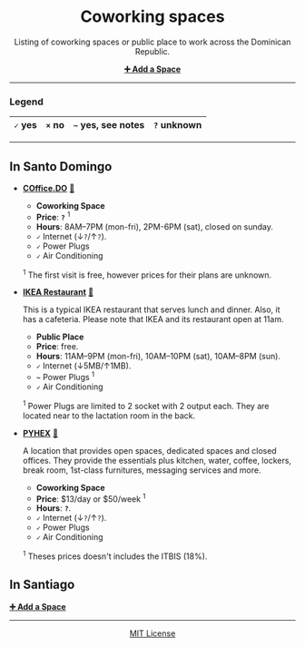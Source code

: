 <div align=center>

# Coworking spaces

Listing of coworking spaces or public place to work across the Dominican Republic.

**[:heavy_plus_sign: Add a Space](https://github.com/developersdo/coworking/issues/new)**

</div>

---

### Legend

 | `✓` yes | `×` no | `~` yes, see notes | `?` unknown |
 | ------- | ------ | ------------------ | ----------- |
 
---

## In Santo Domingo

  - **[COffice.DO](http://www.coffice.do/)** [:round_pushpin:](https://goo.gl/maps/RboVPHnfTiD2)
  
    - **Coworking Space**
    - **Price**: **`?`** <sup>1</sup>
    - **Hours**: 8AM–7PM (mon-fri), 2PM-6PM (sat), closed on sunday.
    - **`✓`** Internet (↓`?`/↑`?`).
    - **`✓`** Power Plugs
    - **`✓`** Air Conditioning
    
    <sup>1</sup> The first visit is free, however prices for their plans are unknown.

  - **[IKEA Restaurant](https://www.ikea.com.do/santodomingo/desktop/es_do/restaurante)** [:round_pushpin:](https://goo.gl/maps/2LAzYTHsYSK2)
 
     This is a typical IKEA restaurant that serves lunch and dinner. Also, it has a cafeteria. Please note that IKEA and its restaurant open at 11am.

    - **Public Place**
    - **Price**: free.
    - **Hours**: 11AM–9PM (mon-fri), 10AM–10PM (sat), 10AM–8PM (sun).
    - **`✓`** Internet (↓5MB/↑1MB).
    - **`~`** Power Plugs <sup>1</sup>
    - **`✓`** Air Conditioning
   
    <sup>1</sup> Power Plugs are limited to 2 socket with 2 output each. They are located near to the lactation room in the back.

  - **[PYHEX](http://www.pyhexwork.com/)** [:round_pushpin:](https://goo.gl/maps/pbHrYkx5aVS2)

    A location that provides open spaces, dedicated spaces and closed offices. They provide the essentials plus kitchen, water, coffee, lockers, break room, 1st-class furnitures, messaging services and more.

    - **Coworking Space**
    - **Price**: $13/day or $50/week <sup>1</sup>
    - **Hours**: **`?`**.
    - **`✓`** Internet (↓`?`/↑`?`).
    - **`✓`** Power Plugs
    - **`✓`** Air Conditioning
    
    <sup>1</sup> Theses prices doesn't includes the ITBIS (18%).

## In Santiago

**[:heavy_plus_sign: Add a Space](https://github.com/developersdo/coworking/issues/new)**

---

<div align=center>

[MIT License](LICENSE)

</div>
